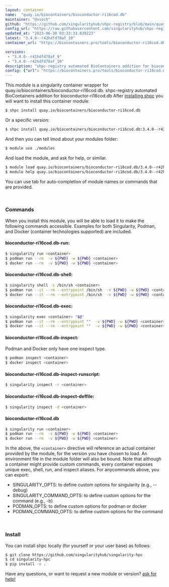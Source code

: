 ```yaml
---
layout: container
name:  "quay.io/biocontainers/bioconductor-ri16cod.db"
maintainer: "@vsoch"
github: "https://github.com/singularityhub/shpc-registry/blob/main/quay.io/biocontainers/bioconductor-ri16cod.db/container.yaml"
config_url: "https://raw.githubusercontent.com/singularityhub/shpc-registry/main/quay.io/biocontainers/bioconductor-ri16cod.db/container.yaml"
updated_at: "2023-06-30 03:33:33.839223"
latest: "3.4.0--r42hdfd78af_10"
container_url: "https://biocontainers.pro/tools/bioconductor-ri16cod.db"

versions:
 - "3.4.0--r41hdfd78af_9"
 - "3.4.0--r42hdfd78af_10"
description: "shpc-registry automated BioContainers addition for bioconductor-ri16cod.db"
config: {"url": "https://biocontainers.pro/tools/bioconductor-ri16cod.db", "maintainer": "@vsoch", "description": "shpc-registry automated BioContainers addition for bioconductor-ri16cod.db", "latest": {"3.4.0--r42hdfd78af_10": "sha256:1ed4d020c2df1455654e78992fab660d47b44c8a1e6da62d99251e23d3258f24"}, "tags": {"3.4.0--r41hdfd78af_9": "sha256:b58b7c57b1125963c967eb04b56a0410bff78ee44b8f115110f5bc01a0b3f425", "3.4.0--r42hdfd78af_10": "sha256:1ed4d020c2df1455654e78992fab660d47b44c8a1e6da62d99251e23d3258f24"}, "docker": "quay.io/biocontainers/bioconductor-ri16cod.db"}
---
```


This module is a singularity container wrapper for quay.io/biocontainers/bioconductor-ri16cod.db.
shpc-registry automated BioContainers addition for bioconductor-ri16cod.db
After [installing shpc](#install) you will want to install this container module:


```bash
$ shpc install quay.io/biocontainers/bioconductor-ri16cod.db
```

Or a specific version:

```bash
$ shpc install quay.io/biocontainers/bioconductor-ri16cod.db:3.4.0--r42hdfd78af_10
```

And then you can tell lmod about your modules folder:

```bash
$ module use ./modules
```

And load the module, and ask for help, or similar.

```bash
$ module load quay.io/biocontainers/bioconductor-ri16cod.db/3.4.0--r42hdfd78af_10
$ module help quay.io/biocontainers/bioconductor-ri16cod.db/3.4.0--r42hdfd78af_10
```

You can use tab for auto-completion of module names or commands that are provided.

<br>

### Commands

When you install this module, you will be able to load it to make the following commands accessible.
Examples for both Singularity, Podman, and Docker (container technologies supported) are included.

#### bioconductor-ri16cod.db-run:

```bash
$ singularity run <container>
$ podman run --rm  -v ${PWD} -w ${PWD} <container>
$ docker run --rm  -v ${PWD} -w ${PWD} <container>
```

#### bioconductor-ri16cod.db-shell:

```bash
$ singularity shell -s /bin/sh <container>
$ podman run --it --rm --entrypoint /bin/sh  -v ${PWD} -w ${PWD} <container>
$ docker run --it --rm --entrypoint /bin/sh  -v ${PWD} -w ${PWD} <container>
```

#### bioconductor-ri16cod.db-exec:

```bash
$ singularity exec <container> "$@"
$ podman run --it --rm --entrypoint ""  -v ${PWD} -w ${PWD} <container> "$@"
$ docker run --it --rm --entrypoint ""  -v ${PWD} -w ${PWD} <container> "$@"
```

#### bioconductor-ri16cod.db-inspect:

Podman and Docker only have one inspect type.

```bash
$ podman inspect <container>
$ docker inspect <container>
```

#### bioconductor-ri16cod.db-inspect-runscript:

```bash
$ singularity inspect -r <container>
```

#### bioconductor-ri16cod.db-inspect-deffile:

```bash
$ singularity inspect -d <container>
```



#### bioconductor-ri16cod.db

```bash
$ singularity run <container>
$ podman run --rm  -v ${PWD} -w ${PWD} <container>
$ docker run --rm  -v ${PWD} -w ${PWD} <container>
```


In the above, the `<container>` directive will reference an actual container provided
by the module, for the version you have chosen to load. An environment file in the
module folder will also be bound. Note that although a container
might provide custom commands, every container exposes unique exec, shell, run, and
inspect aliases. For anycommands above, you can export:

 - SINGULARITY_OPTS: to define custom options for singularity (e.g., --debug)
 - SINGULARITY_COMMAND_OPTS: to define custom options for the command (e.g., -b)
 - PODMAN_OPTS: to define custom options for podman or docker
 - PODMAN_COMMAND_OPTS: to define custom options for the command

<br>

### Install

You can install shpc locally (for yourself or your user base) as follows:

```bash
$ git clone https://github.com/singularityhub/singularity-hpc
$ cd singularity-hpc
$ pip install -e .
```

Have any questions, or want to request a new module or version? [ask for help!](https://github.com/singularityhub/singularity-hpc/issues)
